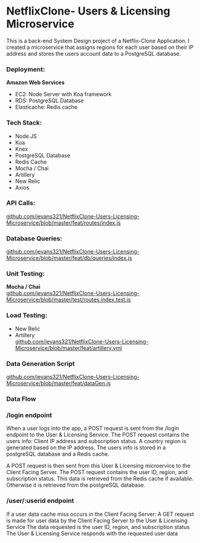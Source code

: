# NetflixClone- Users & Licensing Microservice
This is a back-end System Design project of a Netflix-Clone Application. I created a microservice that assigns regions for each user based on their IP address and stores the users account data to a PostgreSQL database.

### Deployment:
**Amazon Web Services**<br/>
* EC2: Node Server with Koa framework<br/>
* RDS: PostgreSQL Database<br/>
* Elasticache: Redis cache<br/>

### Tech Stack:
* Node.JS<br/>
* Koa<br/>
* Knex<br/>
* PostgreSQL Database<br/>
* Redis Cache<br/>
* Mocha / Chai<br/>
* Artillery<br/>
* New Relic<br/>
* Axios

### API Calls:
[github.com/jevans321/NetflixClone-Users-Licensing-Microservice/blob/master/feat/routes/index.js
](https://github.com/jevans321/NetflixClone-Users-Licensing-Microservice/blob/master/feat/routes/index.js)

### Database Queries:
[github.com/jevans321/NetflixClone-Users-Licensing-Microservice/blob/master/feat/db/queries/index.js
](https://github.com/jevans321/NetflixClone-Users-Licensing-Microservice/blob/master/feat/db/queries/index.js)

### Unit Testing:
**Mocha / Chai**<br/>
[github.com/jevans321/NetflixClone-Users-Licensing-Microservice/blob/master/test/routes.index.test.js](https://github.com/jevans321/NetflixClone-Users-Licensing-Microservice/blob/master/test/routes.index.test.js)

### Load Testing:
* New Relic<br/>
* Artillery<br/>
[github.com/jevans321/NetflixClone-Users-Licensing-Microservice/blob/master/feat/artillery.yml](https://github.com/jevans321/NetflixClone-Users-Licensing-Microservice/blob/master/feat/artillery.yml)

### Data Generation Script
[github.com/jevans321/NetflixClone-Users-Licensing-Microservice/blob/master/feat/dataGen.js](https://github.com/jevans321/NetflixClone-Users-Licensing-Microservice/blob/master/feat/dataGen.js)

### Data Flow
### /login endpoint
When a user logs into the app, a POST request is sent from the /login endpoint to the User & Licensing Service.
The POST request contains the users info: Client IP address and subscription status.
A country region is generated based on the IP address. The users info is stored in a postgreSQL database and a Redis cache.

A POST request is then sent from this User & Licensing microervice to the Client Facing Server.
The POST request contains the user ID, region, and subscription status.
This data is retrieved from the Redis cache if available. Otherwise it is retrieved from the postgreSQL database.

### /user/:userid endpoint
If a user data cache miss occurs in the Client Facing Server:
A GET request is made for user data by the Client Facing Server to the User & Licensing Service
The data requested is the user ID, region, and subscription status
The User & Licensing Service responds with the requested user data


